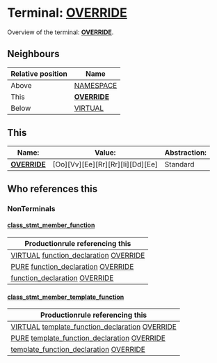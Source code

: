 # Terminal: **[OVERRIDE](./OVERRIDE.md)**

Overview of the terminal: **[OVERRIDE](./OVERRIDE.md)**.



## **Neighbours**

| Relative position | Name                                          |
| ----------------- | --------------------------------------------- |
| Above             | [NAMESPACE](./NAMESPACE.md) |
| This              | **[OVERRIDE](./OVERRIDE.md)** |
| Below             | [VIRTUAL](./VIRTUAL.md) |



## **This**

| Name:                                       | Value:          | Abstraction:    |
| ------------------------------------------- | --------------- | --------------- |
| **[OVERRIDE](./OVERRIDE.md)** | [Oo][Vv][Ee][Rr][Rr][Ii][Dd][Ee] | Standard |



## **Who references this**

### NonTerminals


#### [class_stmt_member_function](./../Grammar/class_stmt_member_function.md)

| Productionrule referencing this                      |
| ---------------------------------------------------- |
| [VIRTUAL](./VIRTUAL.md) [function_declaration](./../Grammar/function_declaration.md) [OVERRIDE](./OVERRIDE.md)  |
| [PURE](./PURE.md) [function_declaration](./../Grammar/function_declaration.md) [OVERRIDE](./OVERRIDE.md)  |
| [function_declaration](./../Grammar/function_declaration.md) [OVERRIDE](./OVERRIDE.md)  |


#### [class_stmt_member_template_function](./../Grammar/class_stmt_member_template_function.md)

| Productionrule referencing this                      |
| ---------------------------------------------------- |
| [VIRTUAL](./VIRTUAL.md) [template_function_declaration](./../Grammar/template_function_declaration.md) [OVERRIDE](./OVERRIDE.md)  |
| [PURE](./PURE.md) [template_function_declaration](./../Grammar/template_function_declaration.md) [OVERRIDE](./OVERRIDE.md)  |
| [template_function_declaration](./../Grammar/template_function_declaration.md) [OVERRIDE](./OVERRIDE.md)  |



